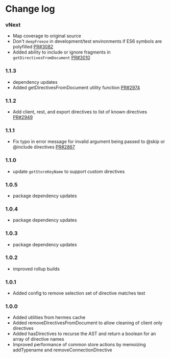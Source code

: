 # Change log

### vNext
- Map coverage to original source
- Don't `deepFreeze` in development/test environments if ES6 symbols are polyfilled [PR#3082](https://github.com/apollographql/apollo-client/pull/3082)
- Added ability to include or ignore fragments in `getDirectivesFromDocument` [PR#3010](https://github.com/apollographql/apollo-client/pull/3010)

### 1.1.3
- dependency updates
- Added getDirectivesFromDocument utility function
[PR#2974](https://github.com/apollographql/apollo-client/pull/2974)

### 1.1.2
- Add client, rest, and export directives to list of known directives [PR#2949](https://github.com/apollographql/apollo-client/pull/2949)

### 1.1.1
- Fix typo in error message for invalid argument being passed to @skip or @include directives [PR#2867](https://github.com/apollographql/apollo-client/pull/2867)

### 1.1.0
- update `getStoreKeyName` to support custom directives

### 1.0.5
- package dependency updates

### 1.0.4
- package dependency updates

### 1.0.3
- package dependency updates

### 1.0.2
- improved rollup builds

### 1.0.1
- Added config to remove selection set of directive matches test

### 1.0.0
- Added utilities from hermes cache
- Added removeDirectivesFromDocument to allow cleaning of client only directives
- Added hasDirectives to recurse the AST and return a boolean for an array of directive names
- Improved performance of common store actions by memoizing addTypename and removeConnectionDirective
